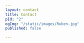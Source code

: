 ```yaml
---
layout: contact
title: Contact
pId: "2"
ogImg: "/static/images/Ruben.jpg"
published: false

---
```

